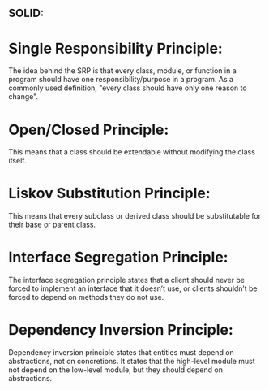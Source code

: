 ## SOLID:
 # Single Responsibility Principle: 
The idea behind the SRP is that every class, module, or function in a program should have one responsibility/purpose in a program. As a commonly used definition, "every class should have only one reason to change".
 # Open/Closed Principle:
 This means that a class should be extendable without modifying the class itself.
 # Liskov Substitution Principle:
 This means that every subclass or derived class should be substitutable for their base or parent class.
 # Interface Segregation Principle:
 The interface segregation principle states that a client should never be forced to implement an interface that it doesn’t use, or clients shouldn’t be forced to depend on methods they do not use.
 # Dependency Inversion Principle:
 Dependency inversion principle states that entities must depend on abstractions, not on concretions. It states that the high-level module must not depend on the low-level module, but they should depend on abstractions.